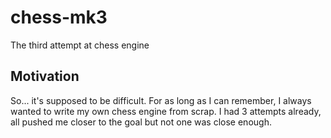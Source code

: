 # chess-mk3
The third attempt at chess engine


## Motivation
So... it's supposed to be difficult. For as long as I can remember, I always wanted to write my own chess engine from scrap. I had 3 attempts already, all pushed me closer to the goal but not one was close enough.
